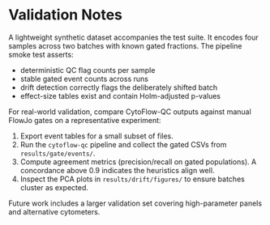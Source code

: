 # Validation Notes

A lightweight synthetic dataset accompanies the test suite. It encodes four samples across two batches with known gated fractions. The pipeline smoke test asserts:

- deterministic QC flag counts per sample
- stable gated event counts across runs
- drift detection correctly flags the deliberately shifted batch
- effect-size tables exist and contain Holm-adjusted p-values

For real-world validation, compare CytoFlow-QC outputs against manual FlowJo gates on a representative experiment:

1. Export event tables for a small subset of files.
2. Run the `cytoflow-qc` pipeline and collect the gated CSVs from `results/gate/events/`.
3. Compute agreement metrics (precision/recall on gated populations). A concordance above 0.9 indicates the heuristics align well.
4. Inspect the PCA plots in `results/drift/figures/` to ensure batches cluster as expected.

Future work includes a larger validation set covering high-parameter panels and alternative cytometers.
